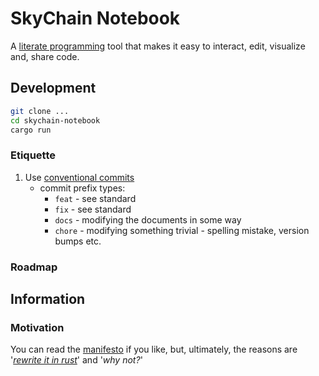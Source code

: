 # SkyChain Notebook

A [literate programming](http://literateprogramming.com/) tool that makes it easy to interact, edit, visualize and, share code.

## Development

```bash
git clone ...
cd skychain-notebook
cargo run
```

### Etiquette

1. Use [conventional commits](https://www.conventionalcommits.org/en/v1.0.0/)
    * commit prefix types:
      * `feat` - see standard
      * `fix` - see standard
      * `docs` - modifying the documents in some way
      * `chore` - modifying something trivial - spelling mistake, version bumps etc.

### Roadmap

## Information

### Motivation

You can read the [manifesto](docs/motivation/manifesto.md) if you like, but, ultimately, the reasons are '_[rewrite it in rust](https://github.com/casey/awesome-rewrite-it-in-rust)_' and '_why not?_'
